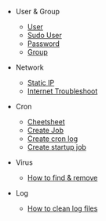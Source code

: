 * User & Group
    * [User](User%20Group/User.md)
    * [Sudo User](User%20Group/User%20-%20sudo.md)
    * [Password](User%20Group/passwd.md)
    * [Group](User%20Group/Group.md)

* Network
    * [Static IP](Static%20IP/static%20ip.md)
    * [Internet Troubleshoot](Internet/InetAddress.md)

* Cron
    * [Cheetsheet](cron/cheetsheet.md)
    * [Create Job](cron/cron%20for%20specific%20user.md)
    * [Create cron log](cron/create%20a%20cron.log.md)
    * [Create startup job](cron/How%20to%20run%20scripts%20on%20start%20up%3F.md)

* Virus
    * [How to find & remove](virus/How%20find%20and%20remove.md)

* Log
    * [How to clean log files](log/How%20to%20clean%20log%20files.md)